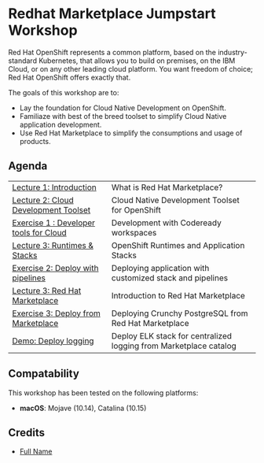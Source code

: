 
# Redhat Marketplace Jumpstart Workshop

Red Hat OpenShift represents a common platform, based on the industry-standard Kubernetes, that allows you to build on premises, on the IBM Cloud, or on any other leading cloud platform. You want freedom of choice; Red Hat OpenShift offers exactly that.

The goals of this workshop are to:

* Lay the foundation for Cloud Native Development on OpenShift.
* Familiaze with best of the breed toolset to simplify Cloud Native application development.
* Use Red Hat Marketplace to simplify the consumptions and usage of products.


## Agenda

|  |  |
| - | - |
| [Lecture 1: Introduction](modules/introduction/lecture-cloud-native-openshift.md) | What is Red Hat Marketplace? |
| [Lecture 2: Cloud Development Toolset](modules/cloud-development-toolset/lecture-cloud-dev-toolset.md) | Cloud Native Development Toolset for OpenShift |
| [Exercise 1 : Developer tools for Cloud](modules/01-toolset/exercise-codeready-workspaces.md) | Development with Codeready workspaces |
| [Lecture 3: Runtimes & Stacks](modules/02-runtimes/lecture-runtimes-stacks.md) | OpenShift Runtimes and Application Stacks |
| [Exercise 2: Deploy with pipelines](modules/02-runtimes/exercise-deploy-with-pipelines.md) | Deploying application with customized stack and pipelines |
| [Lecture 3: Red Hat Marketplace](modules/03-consumption/lecture-redhat-marketplace-intro.md) | Introduction to Red Hat Marketplace |
| [Exercise 3: Deploy from Marketplace](modules/03-consumption/exercise-deploy-from-marketplace.md) | Deploying Crunchy PostgreSQL from Red Hat Marketplace |
| [Demo: Deploy logging](modules/03-consumption/demo-deploy-elk.md) | Deploy ELK stack for centralized logging from Marketplace catalog |


## Compatability

This workshop has been tested on the following platforms:

* **macOS**: Mojave (10.14), Catalina (10.15)


## Credits

* [Full Name](https://github.com/githubid)
